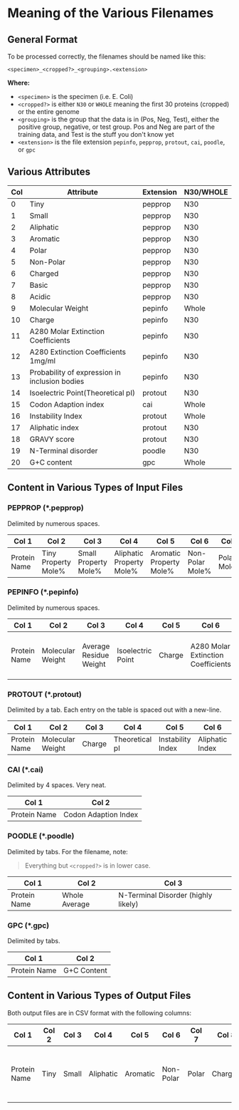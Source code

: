 # Meaning of the Various Filenames

## General Format

To be processed correctly, the filenames should be named like this:

```
<specimen>_<cropped?>_<grouping>.<extension>
```

**Where:**

- `<specimen>` is the specimen (i.e. E. Coli)
- `<cropped?>` is either `N30` or `WHOLE` meaning the first 30 proteins
  (cropped) or the entire genome
- `<grouping>` is the group that the data is in (Pos, Neg, Test), either the
  positive group, negative, or test group. Pos and Neg are part of the training
  data, and Test is the stuff you don't know yet
- `<extension>` is the file extension `pepinfo`, `pepprop`, `protout`, `cai`,
  `poodle`, or `gpc`

## Various Attributes

Col | Attribute | Extension | N30/WHOLE
----|-----------|-----------|----------
0 | Tiny      | pepprop   | N30
1 | Small     | pepprop   | N30
2 | Aliphatic | pepprop   | N30
3 | Aromatic  | pepprop   | N30
4 | Polar     | pepprop   | N30
5 | Non-Polar | pepprop   | N30
6 | Charged   | pepprop   | N30
7 | Basic     | pepprop   | N30
8 | Acidic    | pepprop   | N30
9 | Molecular Weight | pepinfo | Whole
10| Charge    | pepinfo   | N30
11| A280 Molar Extinction Coefficients  | pepinfo | N30
12| A280 Extinction Coefficients 1mg/ml | pepinfo | N30
13| Probability of expression in inclusion bodies | pepinfo | N30
14| Isoelectric Point(Theoretical pI)   | protout | N30
15| Codon Adaption index | cai     | Whole
16| Instability Index    | protout | Whole
17| Aliphatic index      | protout | N30
18| GRAVY score          | protout | N30
19| N-Terminal disorder  | poodle  | N30
20| G+C content          | gpc     | Whole

## Content in Various Types of Input Files

### PEPPROP (*.pepprop)

Delimited by numerous spaces.

Col 1 | Col 2 | Col 3 | Col 4 | Col 5 | Col 6 | Col 7 | Col 8 | Col 9 | Col 10
---|---|---|---|---|---|---|---|---|---
Protein Name | Tiny Property Mole% | Small Property Mole% | Aliphatic Property Mole% | Aromatic Property Mole% | Non-Polar Mole% | Polar Mole% | Charged Mole% | Basic Mole% | Acidic Mole%

### PEPINFO (*.pepinfo)

Delimited by numerous spaces.

Col 1 | Col 2 | Col 3 | Col 4 | Col 5 | Col 6 | Col 7 | Col 8
---|---|---|---|---|---|---|---
Protein Name | Molecular Weight | Average Residue Weight | Isoelectric Point | Charge | A280 Molar Extinction Coefficients | A280 Extinction Coefficients | Improbability of Expression in Inclusion Bodies

### PROTOUT (*.protout)

Delimited by a tab. Each entry on the table is spaced out with a new-line.

Col 1 | Col 2 | Col 3 | Col 4 | Col 5 | Col 6 | Col 7
---|---|---|---|---|---|---
Protein Name | Molecular Weight | Charge | Theoretical pI | Instability Index | Aliphatic Index | Hydropathicity

### CAI (*.cai)

Delimited by 4 spaces. Very neat.

Col 1 | Col 2
---|---
Protein Name | Codon Adaption Index

### POODLE (*.poodle)

Delimited by tabs. For the filename, note:

> Everything but `<cropped?>` is in lower case.

Col 1 | Col 2 | Col 3
---|---|---
Protein Name | Whole Average | N-Terminal Disorder (highly likely)

### GPC (*.gpc)

Delimited by tabs.

Col 1 | Col 2
---|---
Protein Name | G+C Content

## Content in Various Types of Output Files

Both output files are in CSV format with the following columns:

Col 1 | Col 2 | Col 3 | Col 4 | Col 5 | Col 6 | Col 7 | Col 8 | Col 9 | Col 10 | Col 11 | Col 12 | Col 13 | Col 14 | Col 15 | Col 16 | Col 17 | Col 18 | Col 19 | Col 20 | Col 21 | Col 22 | Col 23
---|---|---|---|---|---|---|---|---|---|---|---|---|---|---|---|---|---|---|---|---|---|---
Protein Name | Tiny | Small | Aliphatic | Aromatic | Non-Polar | Polar | Charged | Basic | Acidic | Isoelectric Point | Charge | A280 Molar Coefficients | A280 Extinction Coefficients 1mg/mL | Probability of Expression in Inclusion Bodies | Instability Index | Aliphatic Index | GRAVY | CAI | GPC Content | Molecular Weight | N-30 Disorder | Polarity

